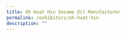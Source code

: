 ```yaml
---
title: Oh Huat Hin Sesame Oil Manufacturer
permalink: /exhibitors/oh-huat-hin
description: ""
---
```

